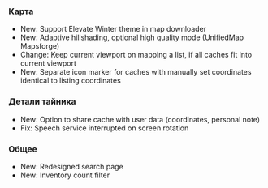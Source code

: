 ### Карта
- New: Support Elevate Winter theme in map downloader
- New: Adaptive hillshading, optional high quality mode (UnifiedMap Mapsforge)
- Change: Keep current viewport on mapping a list, if all caches fit into current viewport
- New: Separate icon marker for caches with manually set coordinates identical to listing coordinates

### Детали тайника
- New: Option to share cache with user data (coordinates, personal note)
- Fix: Speech service interrupted on screen rotation

### Общее
- New: Redesigned search page
- New: Inventory count filter
